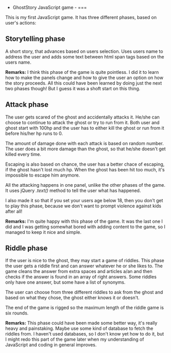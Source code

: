 - GhostStory JavaScript game -
===

This is my first JavaScript game. It has three different phases, based on user's actions:

Storytelling phase
---

A short story, that advances based on users selection. Uses users name to address the user and adds some text between html span tags based on the users name.

**Remarks:** I think this phase of the game is quite pointless. I did it to learn how to make the panels change and how to give the user an option on how the story proceeds. All this could have been learned by doing just the next two phases though! But I guess it was a shoft start on this thing.

Attack phase
---

The user gets scared of the ghost and accidentally attacks it. He/she can choose to continue to attack the ghost or try to run from it. Both user and ghost start with 100hp and the user has to either kill the ghost or run from it before his/her hp runs to 0.

The amount of damage done with each attack is based on random number. The user does a bit more damage than the ghost, so that he/she doesn't get killed every time.

Escaping is also based on chance, the user has a better chace of escaping, if the ghost hasn't lost much hp. When the ghost has been hit too much, it's impossible to escape him anymore.

All the attacking happens in one panel, unlike the other phases of the game. It uses jQuery *.text()* method to tell the user what has happened.

I also made it so that if you set your users age below 18, then you don't get to play this phase, because we don't want to prompt violence against kids after all!

**Remarks:** I'm quite happy with this phase of the game. It was the last one I did and I was getting somewhat bored with adding content to the game, so I managed to keep it nice and simple.

Riddle phase
---

If the user is nice to the ghost, they may start a game of riddles. This phase the user gets a riddle first and can answer whatever he or she likes to. The game cleans the answer from extra spaces and articles a/an and then checks if the answer is found in an array of right answers. Some riddles only have one answer, but some have a list of synonyms.

The user can choose from three different riddles to ask from the ghost and based on what they chose, the ghost either knows it or doesn't.

The end of the game is rigged so the maximum length of the riddle game is six rounds.

**Remarks:** This phase could have been made some better way, it's really heavy and painstaking. Maybe use some kind of database to fetch the riddles from. I haven't used databases, so I don't know yet how to do it, but I might redo this part of the game later when my understanding of JavaScript and coding in general improves.
